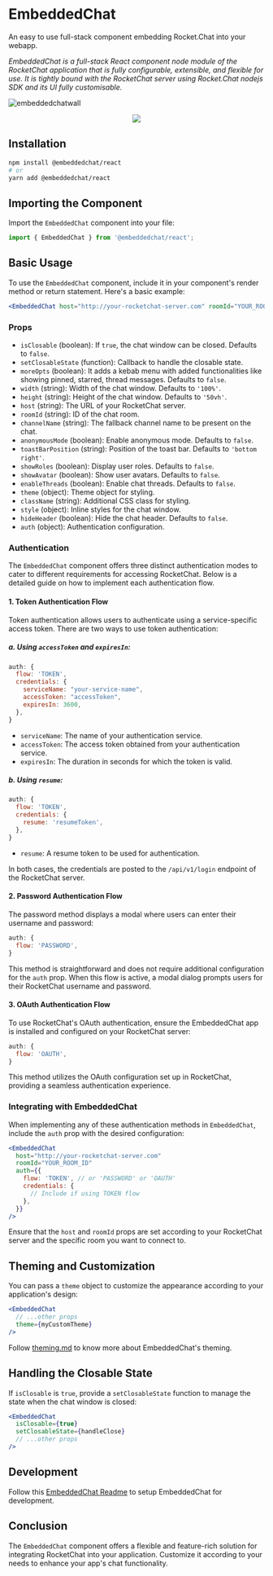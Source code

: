 # EmbeddedChat

An easy to use full-stack component embedding Rocket.Chat into your webapp.

_EmbeddedChat is a full-stack React component node module of the RocketChat application that is fully configurable, extensible, and flexible for use. It is tightly bound with the RocketChat server using Rocket.Chat nodejs SDK and its UI fully customisable._

![embeddedchatwall](https://user-images.githubusercontent.com/73601258/178119162-ecabb9b7-e3ae-4c70-8ab2-f6c02856f4c6.png)

<div align='center' width='100%'>
<a href="https://github.com/monoclehq">
<img src="https://open-source-assets.middlewarehq.com/svgs/RocketChat-EmbeddedChat-contributor-metrics-dark-widget.svg?caching=true"></img>
</a>
</div>

## Installation

```bash
npm install @embeddedchat/react
# or
yarn add @embeddedchat/react
```

## Importing the Component

Import the `EmbeddedChat` component into your file:

```javascript
import { EmbeddedChat } from '@embeddedchat/react';
```

## Basic Usage

To use the `EmbeddedChat` component, include it in your component's render method or return statement. Here's a basic example:

```jsx
<EmbeddedChat host="http://your-rocketchat-server.com" roomId="YOUR_ROOM_ID" />
```

### Props

- `isClosable` (boolean): If `true`, the chat window can be closed. Defaults to `false`.
- `setClosableState` (function): Callback to handle the closable state.
- `moreOpts` (boolean): It adds a kebab menu with added functionalities like showing pinned, starred, thread messages. Defaults to `false`.
- `width` (string): Width of the chat window. Defaults to `'100%'`.
- `height` (string): Height of the chat window. Defaults to `'50vh'`.
- `host` (string): The URL of your RocketChat server.
- `roomId` (string): ID of the chat room.
- `channelName` (string): The fallback channel name to be present on the chat.
- `anonymousMode` (boolean): Enable anonymous mode. Defaults to `false`.
- `toastBarPosition` (string): Position of the toast bar. Defaults to `'bottom right'`.
- `showRoles` (boolean): Display user roles. Defaults to `false`.
- `showAvatar` (boolean): Show user avatars. Defaults to `false`.
- `enableThreads` (boolean): Enable chat threads. Defaults to `false`.
- `theme` (object): Theme object for styling.
- `className` (string): Additional CSS class for styling.
- `style` (object): Inline styles for the chat window.
- `hideHeader` (boolean): Hide the chat header. Defaults to `false`.
- `auth` (object): Authentication configuration.

### Authentication

The `EmbeddedChat` component offers three distinct authentication modes to cater to different requirements for accessing RocketChat. Below is a detailed guide on how to implement each authentication flow.

#### 1. Token Authentication Flow

Token authentication allows users to authenticate using a service-specific access token. There are two ways to use token authentication:

##### a. Using `accessToken` and `expiresIn`:

```javascript
auth: {
  flow: 'TOKEN',
  credentials: {
    serviceName: "your-service-name",
    accessToken: "accessToken",
    expiresIn: 3600,
  },
}
```

- `serviceName`: The name of your authentication service.
- `accessToken`: The access token obtained from your authentication service.
- `expiresIn`: The duration in seconds for which the token is valid.

##### b. Using `resume`:

```javascript
auth: {
  flow: 'TOKEN',
  credentials: {
    resume: 'resumeToken',
  },
}
```

- `resume`: A resume token to be used for authentication.

In both cases, the credentials are posted to the `/api/v1/login` endpoint of the RocketChat server.

#### 2. Password Authentication Flow

The password method displays a modal where users can enter their username and password:

```javascript
auth: {
  flow: 'PASSWORD',
}
```

This method is straightforward and does not require additional configuration for the `auth` prop. When this flow is active, a modal dialog prompts users for their RocketChat username and password.

#### 3. OAuth Authentication Flow

To use RocketChat's OAuth authentication, ensure the EmbeddedChat app is installed and configured on your RocketChat server:

```javascript
auth: {
  flow: 'OAUTH',
}
```

This method utilizes the OAuth configuration set up in RocketChat, providing a seamless authentication experience.

### Integrating with EmbeddedChat

When implementing any of these authentication methods in `EmbeddedChat`, include the `auth` prop with the desired configuration:

```jsx
<EmbeddedChat
  host="http://your-rocketchat-server.com"
  roomId="YOUR_ROOM_ID"
  auth={{
    flow: 'TOKEN', // or 'PASSWORD' or 'OAUTH'
    credentials: {
      // Include if using TOKEN flow
    },
  }}
/>
```

Ensure that the `host` and `roomId` props are set according to your RocketChat server and the specific room you want to connect to.

## Theming and Customization

You can pass a `theme` object to customize the appearance according to your application's design:

```jsx
<EmbeddedChat
  // ...other props
  theme={myCustomTheme}
/>
```

Follow [theming.md](docs/theming.md) to know more about EmbeddedChat's theming.

## Handling the Closable State

If `isClosable` is `true`, provide a `setClosableState` function to manage the state when the chat window is closed:

```jsx
<EmbeddedChat
  isClosable={true}
  setClosableState={handleClose}
  // ...other props
/>
```

## Development

Follow this [EmbeddedChat Readme](https://github.com/RocketChat/EmbeddedChat) to setup EmbeddedChat for development.

## Conclusion

The `EmbeddedChat` component offers a flexible and feature-rich solution for integrating RocketChat into your application. Customize it according to your needs to enhance your app's chat functionality.
